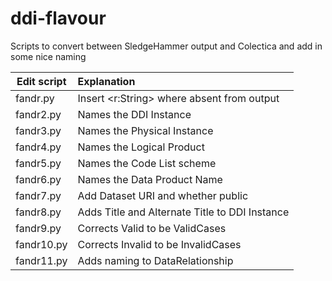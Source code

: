 # ddi-flavour
Scripts to convert between SledgeHammer output and Colectica and add in some nice naming

| Edit script  | Explanation                                    |
| --- | :---|
| fandr.py     | Insert <r:String> where absent from output     |
| fandr2.py    | Names the DDI Instance                         |
| fandr3.py    | Names the Physical Instance                    |
| fandr4.py    | Names the Logical Product                      |
| fandr5.py    | Names the Code List scheme                     |
| fandr6.py    | Names the Data Product Name                    |
| fandr7.py    | Add Dataset URI and whether public             |
| fandr8.py    | Adds Title and Alternate Title to DDI Instance |
| fandr9.py    | Corrects Valid to be ValidCases                |
| fandr10.py   | Corrects Invalid to be InvalidCases            |
| fandr11.py   | Adds naming to DataRelationship                | 



